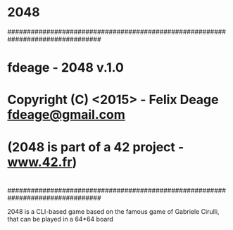 # 2048

################################################################################
#                                                                              #
#              fdeage - 2048 v.1.0                                             #
#             Copyright (C) <2015> - Felix Deage <fdeage@gmail.com>            #
#                                                                              #
# (2048 is part of a 42 project - www.42.fr)                                   #
#                                                                              #
################################################################################

2048 is a CLI-based game based on the famous game of Gabriele Cirulli, that can
be played in a 64*64 board
